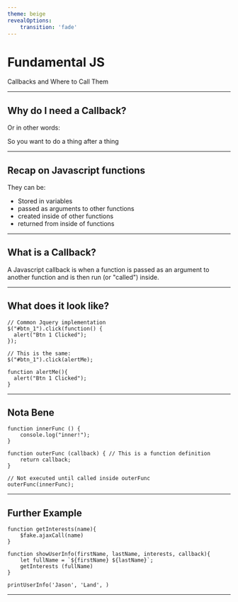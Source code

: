 ```yaml
---
theme: beige
revealOptions:
    transition: 'fade'
---
```


# Fundamental JS

Callbacks and Where to Call Them

---

## Why do I need a Callback?

Or in other words:

So you want to do a thing after a thing

---

## Recap on Javascript functions

They can be:
* Stored in variables
* passed as arguments to other functions
* created inside of other functions
* returned from inside of functions

---

## What is a Callback?

A Javascript callback is when a function is passed as an argument to another function and is then run (or "called") inside.

---

## What does it look like?

```
// Common Jquery implementation
$("#btn_1").click(function() {
  alert("Btn 1 Clicked");
});

// This is the same:
$("#btn_1").click(alertMe);

function alertMe(){
  alert("Btn 1 Clicked");
}
```

---

## Nota Bene
```
function innerFunc () {
    console.log("inner!");
}

function outerFunc (callback) { // This is a function definition
    return callback;
}

// Not executed until called inside outerFunc
outerFunc(innerFunc);
```

---

## Further Example
```
function getInterests(name){
    $fake.ajaxCall(name)
}

function showUserInfo(firstName, lastName, interests, callback){
    let fullName = `${firstName} ${lastName}`;
    getInterests (fullName)
}

printUserInfo('Jason', 'Land', )
```


---